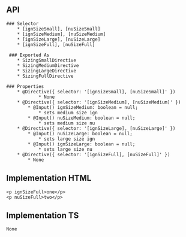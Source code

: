 ## API
    ### Selector
        * [ignSizeSmall], [nuSizeSmall]
        * [ignSizeMedium], [nuSizeMedium]
        * [ignSizeLarge], [nuSizeLarge]
        * [ignSizeFull], [nuSizeFull]

     ### Exported As
        * SizingSmallDirective
        * SizingMediumDirective
        * SizingLargeDirective
        * SizingFullDirective

    ### Properties
        * @Directive({ selector: '[ignSizeSmall], [nuSizeSmall]' })
                * None
        * @Directive({ selector: '[ignSizeMedium], [nuSizeMedium]' })
            * @Input() ignSizeMedium: boolean = null;
                * sets medium size ign
            * @Input() nuSizeMedium: boolean = null;
                * sets medium size nu
        * @Directive({ selector: '[ignSizeLarge], [nuSizeLarge]' })
            * @Input() nuSizeLarge: boolean = null;
                * sets large size ign
            * @Input() ignSizeLarge: boolean = null;
                * sets large size nu
        * @Directive({ selector: '[ignSizeFull], [nuSizeFull]' })
            * None

## Implementation HTML
    <p ignSizeFull>one</p>
    <p nuSizeFull>two</p>

## Implementation TS
    None